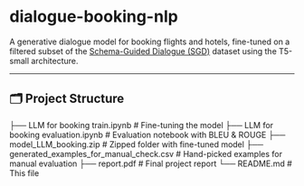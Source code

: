 # dialogue-booking-nlp

A generative dialogue model for booking flights and hotels, fine-tuned on a filtered subset of the [Schema-Guided Dialogue (SGD)](https://huggingface.co/datasets/GEM/schema_guided_dialog) dataset using the T5-small architecture.

---

## 🗂 Project Structure
├── LLM for booking train.ipynb # Fine-tuning the model
├── LLM for booking evaluation.ipynb # Evaluation notebook with BLEU & ROUGE
├── model_LLM_booking.zip # Zipped folder with fine-tuned model
├── generated_examples_for_manual_check.csv # Hand-picked examples for manual evaluation
├── report.pdf # Final project report
└── README.md # This file
